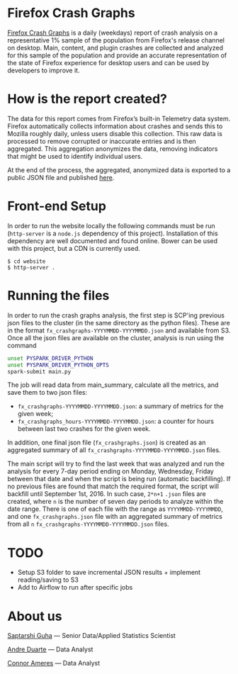 # Firefox Crash Graphs
[Firefox Crash Graphs](https://people-mozilla.org/~sguha/mozilla/crashgraphs/) is a daily (weekdays) report of crash analysis on a representative 1% sample of the population from Firefox's release channel on desktop. Main, content, and plugin crashes are collected and analyzed for this sample of the population and provide an accurate representation of the state of Firefox experience for desktop users and can be used by developers to improve it.

# How is the report created?
The data for this report comes from Firefox’s built-in Telemetry data system. Firefox automatically collects information about crashes and sends this to Mozilla roughly daily, unless users disable this collection. This raw data is processed to remove corrupted or inaccurate entries and is then aggregated. This aggregation anonymizes the data, removing indicators that might be used to identify individual users.

At the end of the process, the aggregated, anonymized data is exported to a public JSON file and published [here](https://people-mozilla.org/~sguha/mozilla/crashgraphs/).

# Front-end Setup
In order to run the website locally the following commands must be run (`http-server` is a `node.js` dependency of this project). Installation of this dependency are well documented and found online. Bower can be used with this project, but a CDN is currently used.

```
$ cd website
$ http-server .
```

# Running the files
In order to run the crash graphs analysis, the first step is SCP'ing previous json files to the cluster (in the same directory as the python files). These are in the format `fx_crashgraphs-YYYYMMDD-YYYYMMDD.json` and available from S3.
Once all the json files are available on the cluster, analysis is run using the command

```bash
unset PYSPARK_DRIVER_PYTHON
unset PYSPARK_DRIVER_PYTHON_OPTS
spark-submit main.py
```

The job will read data from main_summary, calculate all the metrics, and save them to two json files:

- `fx_crashgraphs-YYYYMMDD-YYYYMMDD.json`: a summary of metrics for the given week;
- `fx_crashgraphs_hours-YYYYMMDD-YYYYMMDD.json`: a counter for hours between last two crashes for the given week.

In addition, one final json file (`fx_crashgraphs.json`) is created as an aggregated summary of all `fx_crashgraphs-YYYYMMDD-YYYYMMDD.json` files.

The main script will try to find the last week that was analyzed and run the analysis for every 7-day period ending on Monday, Wednesday, Friday between that date and when the script is being run (automatic backfilling). If no previous files are found that match the required format, the script will backfill until September 1st, 2016. In such case, `2*n+1` `.json` files are created, where `n` is the number of seven day periods to analyze within the date range. There is one of each file with the range as `YYYYMMDD-YYYYMMDD`, and one `fx_crashgraphs.json` file with an aggregated summary of metrics from all `n` `fx_crashgraphs-YYYYMMDD-YYYYMMDD.json` files.

# TODO

- Setup S3 folder to save incremental JSON results + implement reading/saving to S3
- Add to Airflow to run after specific jobs

# About us

[Saptarshi Guha](https://github.com/saptarshiguha) — Senior Data/Applied Statistics Scientist

[Andre Duarte](https://github.com/aguimaraesduarte) — Data Analyst

[Connor Ameres](https://github.com/cameres) — Data Analyst
